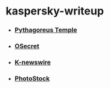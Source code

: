 # kaspersky-writeup

- ### [Pythagoreus Temple](https://github.com/pedrobruneli/ctf-kaspersky-writeup-2025/blob/main/Pythagoreus%20Temple.md)
- ### [OSecret](https://github.com/pedrobruneli/ctf-kaspersky-writeup-2025/blob/main/OSecret.md)
- ### [K-newswire](https://github.com/pedrobruneli/ctf-kaspersky-writeup-2025/blob/main/K-newswire.md)
- ### [PhotoStock](https://github.com/pedrobruneli/ctf-kaspersky-writeup-2025/blob/main/PhotoStock.md)
